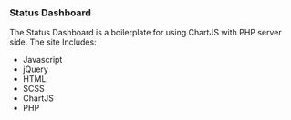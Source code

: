 

<h3> Status Dashboard</h3>

<p> The Status Dashboard is a boilerplate for using ChartJS with PHP server side.  The site Includes:   </p>

<ul> 
<li> Javascript </li>
<li> jQuery</li>
<li> HTML</li>
<li> SCSS</li>
<li> ChartJS</li>
<li> PHP</li>
</ul>